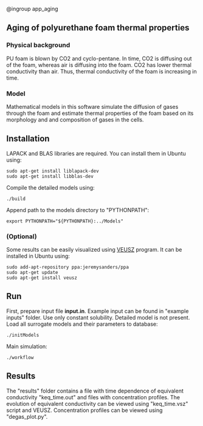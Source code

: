 @ingroup app_aging

## Aging of polyurethane foam thermal properties
### Physical background
PU foam is blown by CO2 and cyclo-pentane. In time, CO2 is
diffusing out of the foam, whereas air is diffusing into the foam. CO2 has
lower thermal conductivity than air. Thus, thermal conductivity of the foam is
increasing in time.

### Model
Mathematical models in this software simulate the diffusion of gases through
the foam and estimate thermal properties of the foam based on its morphology
and and composition of gases in the cells.

## Installation
LAPACK and BLAS libraries are required. You can install them in Ubuntu using:
```
sudo apt-get install liblapack-dev
sudo apt-get install libblas-dev
```
Compile the detailed models using:
```
./build
```
Append path to the models directory to "PYTHONPATH":
```
export PYTHONPATH="${PYTHONPATH}:../Models"
```

### (Optional)
Some results can be easily visualized using [VEUSZ](http://home.gna.org/veusz/)
program. It can be installed in Ubuntu using:
```
sudo add-apt-repository ppa:jeremysanders/ppa
sudo apt-get update
sudo apt-get install veusz
```

## Run
First, prepare input file **input.in**. Example input can be found in
"example inputs" folder. Use only constant solubility. Detailed model is not
present. Load all surrogate models and their parameters to database:
```
./initModels
```
Main simulation:
```
./workflow
```

## Results
The "results" folder contains a file with time dependence of equivalent
conductivity "keq_time.out" and files with concentration profiles.
The evolution of equivalent conductivity can be viewed using "keq_time.vsz"
script and VEUSZ. Concentration profiles can be viewed using "degas_plot.py".
